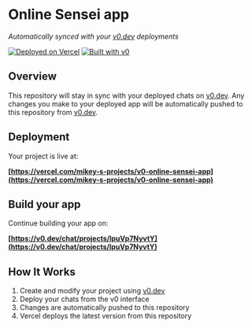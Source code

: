 # Online Sensei app

*Automatically synced with your [v0.dev](https://v0.dev) deployments*

[![Deployed on Vercel](https://img.shields.io/badge/Deployed%20on-Vercel-black?style=for-the-badge&logo=vercel)](https://vercel.com/mikey-s-projects/v0-online-sensei-app)
[![Built with v0](https://img.shields.io/badge/Built%20with-v0.dev-black?style=for-the-badge)](https://v0.dev/chat/projects/lpuVp7NyvtY)

## Overview

This repository will stay in sync with your deployed chats on [v0.dev](https://v0.dev).
Any changes you make to your deployed app will be automatically pushed to this repository from [v0.dev](https://v0.dev).

## Deployment

Your project is live at:

**[https://vercel.com/mikey-s-projects/v0-online-sensei-app](https://vercel.com/mikey-s-projects/v0-online-sensei-app)**

## Build your app

Continue building your app on:

**[https://v0.dev/chat/projects/lpuVp7NyvtY](https://v0.dev/chat/projects/lpuVp7NyvtY)**

## How It Works

1. Create and modify your project using [v0.dev](https://v0.dev)
2. Deploy your chats from the v0 interface
3. Changes are automatically pushed to this repository
4. Vercel deploys the latest version from this repository
